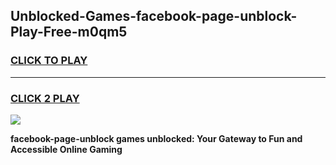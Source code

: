 
## Unblocked-Games-facebook-page-unblock-Play-Free-m0qm5
<h3>
<a href="https://premium76.site?title=facebook-page-unblock&ref=20M">CLICK TO PLAY</a></h3>
<hr>

<h3>
<a href="https://premium76.site?title=facebook-page-unblock&ref=20M">CLICK 2 PLAY</a>
  
</h3>

<a href="https://premium76.site?title=facebook-page-unblock&ref=19M"><img src="https://clearcache.store/games.png"></a>


**facebook-page-unblock games unblocked: Your Gateway to Fun and Accessible Online Gaming**
